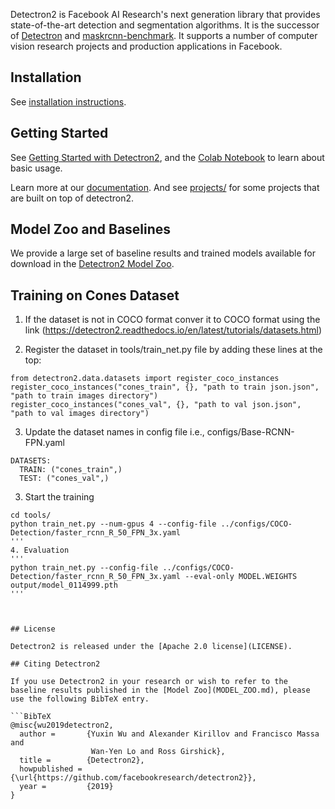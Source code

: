 Detectron2 is Facebook AI Research's next generation library
that provides state-of-the-art detection and segmentation algorithms.
It is the successor of
[Detectron](https://github.com/facebookresearch/Detectron/)
and [maskrcnn-benchmark](https://github.com/facebookresearch/maskrcnn-benchmark/).
It supports a number of computer vision research projects and production applications in Facebook.

## Installation

See [installation instructions](https://detectron2.readthedocs.io/tutorials/install.html).

## Getting Started

See [Getting Started with Detectron2](https://detectron2.readthedocs.io/tutorials/getting_started.html),
and the [Colab Notebook](https://colab.research.google.com/drive/16jcaJoc6bCFAQ96jDe2HwtXj7BMD_-m5)
to learn about basic usage.

Learn more at our [documentation](https://detectron2.readthedocs.org).
And see [projects/](projects/) for some projects that are built on top of detectron2.

## Model Zoo and Baselines

We provide a large set of baseline results and trained models available for download in the [Detectron2 Model Zoo](MODEL_ZOO.md).

## Training on Cones Dataset

1. If the dataset is not in COCO format conver it to COCO format using the link (https://detectron2.readthedocs.io/en/latest/tutorials/datasets.html)

2. Register the dataset in tools/train_net.py file by adding these lines at the top:
```
from detectron2.data.datasets import register_coco_instances
register_coco_instances("cones_train", {}, "path to train json.json", "path to train images directory")
register_coco_instances("cones_val", {}, "path to val json.json", "path to val images directory")

```
3. Update the dataset names in config file i.e., configs/Base-RCNN-FPN.yaml
```
DATASETS:
  TRAIN: ("cones_train",)
  TEST: ("cones_val",)
```
3. Start the training
```
cd tools/
python train_net.py --num-gpus 4 --config-file ../configs/COCO-Detection/faster_rcnn_R_50_FPN_3x.yaml
'''
4. Evaluation
'''
python train_net.py --config-file ../configs/COCO-Detection/faster_rcnn_R_50_FPN_3x.yaml --eval-only MODEL.WEIGHTS output/model_0114999.pth
'''



## License

Detectron2 is released under the [Apache 2.0 license](LICENSE).

## Citing Detectron2

If you use Detectron2 in your research or wish to refer to the baseline results published in the [Model Zoo](MODEL_ZOO.md), please use the following BibTeX entry.

```BibTeX
@misc{wu2019detectron2,
  author =       {Yuxin Wu and Alexander Kirillov and Francisco Massa and
                  Wan-Yen Lo and Ross Girshick},
  title =        {Detectron2},
  howpublished = {\url{https://github.com/facebookresearch/detectron2}},
  year =         {2019}
}
```
